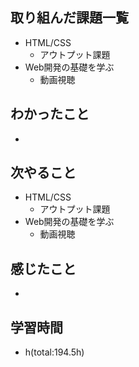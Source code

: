 ## 取り組んだ課題一覧
- HTML/CSS
    - アウトプット課題
- Web開発の基礎を学ぶ
    - 動画視聴

## わかったこと
- 

## 次やること
- HTML/CSS
    - アウトプット課題
- Web開発の基礎を学ぶ
    - 動画視聴

## 感じたこと
- 

## 学習時間
- h(total:194.5h)
